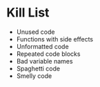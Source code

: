 Kill List
=========
* Unused code
* Functions with side effects
* Unformatted code
* Repeated code blocks
* Bad variable names
* Spaghetti code
* Smelly code
